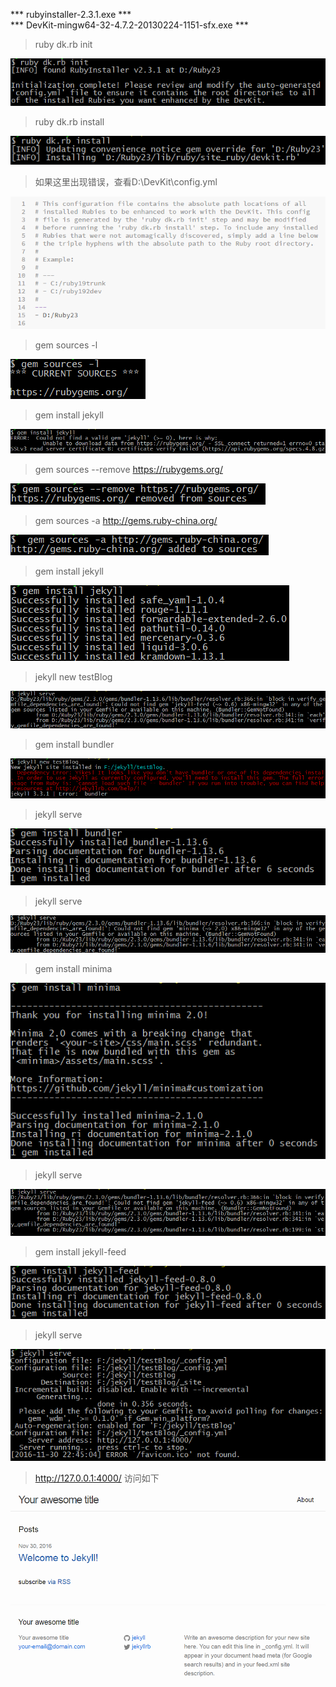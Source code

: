 *** rubyinstaller-2.3.1.exe *** <br/>
*** DevKit-mingw64-32-4.7.2-20130224-1151-sfx.exe ***

> ruby dk.rb init <br />

<p align="left">
  <img alt="测试图片" src="jekyll-imgs/step1.png">
</p>

> ruby dk.rb install <br />

<p align="left">
  <img alt="测试图片" src="jekyll-imgs/step2.png">
</p>

> 如果这里出现错误，查看D:\DevKit\config.yml  

<p align="left">
  <img alt="测试图片" src="jekyll-imgs/error2.png">
</p>

> gem sources -l

<p align="left">
  <img alt="测试图片" src="jekyll-imgs/step3.png">
</p>

> gem install jekyll

<p align="left">
  <img alt="测试图片" src="jekyll-imgs/step4.png">
</p>

> gem sources --remove https://rubygems.org/

<p align="left">
  <img alt="测试图片" src="jekyll-imgs/step5.png">
</p>

> gem sources -a http://gems.ruby-china.org/

<p align="left">
  <img alt="测试图片" src="jekyll-imgs/step6.png">
</p>

>gem install jekyll

<p align="left">
  <img alt="测试图片" src="jekyll-imgs/step7.png">
</p>

>jekyll new testBlog

<p align="left">
  <img alt="测试图片" src="jekyll-imgs/step8.png">
</p>

> gem install bundler

<p align="left">
  <img alt="测试图片" src="jekyll-imgs/step9.png">
</p>

> jekyll serve

<p align="left">
  <img alt="测试图片" src="jekyll-imgs/step10.png">
</p>

> jekyll serve

<p align="left">
  <img alt="测试图片" src="jekyll-imgs/step11.png">
</p>

> gem install minima

<p align="left">
  <img alt="测试图片" src="jekyll-imgs/step12.png">
</p>

> jekyll serve

<p align="left">
  <img alt="测试图片" src="jekyll-imgs/step13.png">
</p>

> gem install jekyll-feed

<p align="left">
  <img alt="测试图片" src="jekyll-imgs/step14.png">
</p>

> jekyll serve

<p align="left">
  <img alt="测试图片" src="jekyll-imgs/step15.png">
</p>

> http://127.0.0.1:4000/ 访问如下

<p align="left">
  <img alt="测试图片" src="jekyll-imgs/step16.png">
</p>
